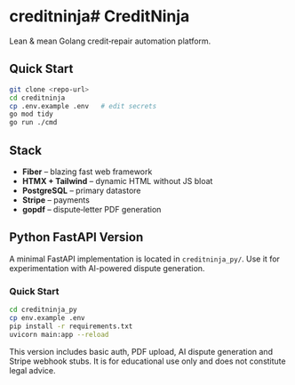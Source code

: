 # creditninja# CreditNinja

Lean & mean Golang credit‑repair automation platform.

## Quick Start

```bash
git clone <repo-url>
cd creditninja
cp .env.example .env   # edit secrets
go mod tidy
go run ./cmd
```

## Stack

* **Fiber** – blazing fast web framework
* **HTMX + Tailwind** – dynamic HTML without JS bloat
* **PostgreSQL** – primary datastore
* **Stripe** – payments
* **gopdf** – dispute‑letter PDF generation

## Python FastAPI Version

A minimal FastAPI implementation is located in `creditninja_py/`. Use it for experimentation with AI-powered dispute generation.

### Quick Start

```bash
cd creditninja_py
cp env.example .env
pip install -r requirements.txt
uvicorn main:app --reload
```

This version includes basic auth, PDF upload, AI dispute generation and Stripe webhook stubs. It is for educational use only and does not constitute legal advice.
